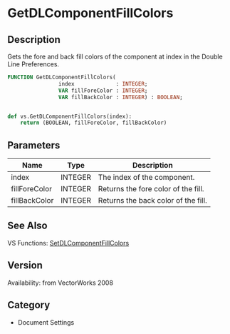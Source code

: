 # GetDLComponentFillColors

## Description
Gets the fore and back fill colors of the component at index in the Double Line Preferences.

```pascal
FUNCTION GetDLComponentFillColors(
				index             : INTEGER;
				VAR fillForeColor : INTEGER;
				VAR fillBackColor : INTEGER) : BOOLEAN;
```

```python

def vs.GetDLComponentFillColors(index):
    return (BOOLEAN, fillForeColor, fillBackColor)
```

## Parameters
|Name|Type|Description|
|---|---|---|
|index|INTEGER|The index of the component.|
|fillForeColor|INTEGER|Returns the fore color of the fill.|
|fillBackColor|INTEGER|Returns the back color of the fill.|

## See Also
VS Functions:
[SetDLComponentFillColors](SetDLComponentFillColors.md)

## Version
Availability: from VectorWorks 2008
## Category
* Document Settings

